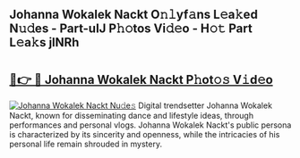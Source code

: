 ## Johanna Wokalek Nackt O𝚗𝚕yf𝚊ns L𝚎a𝚔ed N𝚞𝚍es - Part-uIJ P𝚑𝚘tos Vi𝚍𝚎o - H𝚘𝚝 Part L𝚎a𝚔s jlNRh

# <h2><a href="http://kfdb13k.oniu.top/?m=Johanna+Wokalek+Nackt">🔗👉 🔴 Johanna Wokalek Nackt P𝚑ot𝚘𝚜 V𝚒d𝚎o</a></h2>

[![Johanna Wokalek Nackt Nu𝚍e𝚜](https://i.imgur.com/0qMVB7G.gif)](http://kfdb13k.oniu.top/?m=Johanna+Wokalek+Nackt)
Digital trendsetter Johanna Wokalek Nackt, known for disseminating dance and lifestyle ideas, through performances and personal vlogs. Johanna Wokalek Nackt's public persona is characterized by its sincerity and openness, while the intricacies of his personal life remain shrouded in mystery.  
